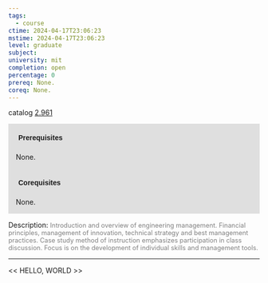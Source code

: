 ```yaml
---
tags:
  - course
ctime: 2024-04-17T23:06:23
mstime: 2024-04-17T23:06:23
level: graduate
subject: 
university: mit
completion: open
percentage: 0
prereq: None.
coreq: None.
---
```


catalog [2.961](http://student.mit.edu/catalog/m2c.html#2.961)

<span style="display: block; padding: 15px; background-color: rgb(100, 100, 100, 0.2);"><font id="m_prereq1954_0" style="display: block; font-family: Arial, sans-serif; font-weight: bold; padding: 5px">Prerequisites</font><br><span id="prereq1954_0">None.</span></span>
<span style="display: block; padding: 15px; background-color: rgb(100, 100, 100, 0.2);"><font id="m_coreq1954_0" style="display: block; font-family: Arial, sans-serif; font-weight: bold; padding: 5px">Corequisites</font><br><span id="coreq1954_0">None.</span></span>

<font style="">Description:</font>
<font style="color: grey; font-size: 0.8rem;">Introduction and overview of engineering management. Financial principles, management of innovation, technical strategy and best management practices. Case study method of instruction emphasizes participation in class discussion. Focus is on the development of individual skills and management tools.</font>



---

<< HELLO, WORLD >>
